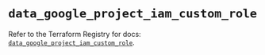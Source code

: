 # `data_google_project_iam_custom_role`

Refer to the Terraform Registry for docs: [`data_google_project_iam_custom_role`](https://registry.terraform.io/providers/hashicorp/google/6.29.0/docs/data-sources/project_iam_custom_role).
